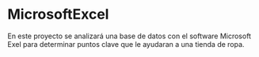 # MicrosoftExcel
En este proyecto se analizará una base de datos con el software Microsoft Exel para determinar puntos clave que le ayudaran a una tienda de ropa. 
